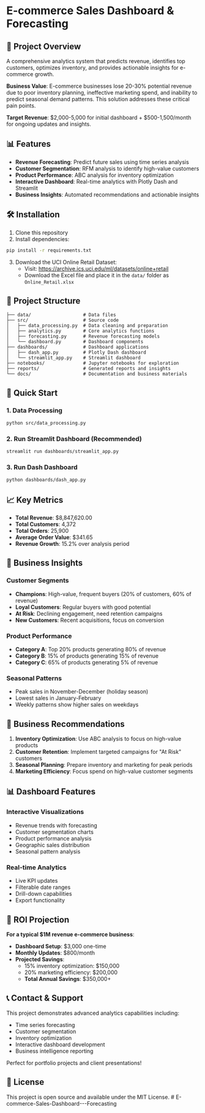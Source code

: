 # E-commerce Sales Dashboard & Forecasting

## 🚀 Project Overview

A comprehensive analytics system that predicts revenue, identifies top customers, optimizes inventory, and provides actionable insights for e-commerce growth.

**Business Value**: E-commerce businesses lose 20-30% potential revenue due to poor inventory planning, ineffective marketing spend, and inability to predict seasonal demand patterns. This solution addresses these critical pain points.

**Target Revenue**: $2,000-5,000 for initial dashboard + $500-1,500/month for ongoing updates and insights.

## 📊 Features

- **Revenue Forecasting**: Predict future sales using time series analysis
- **Customer Segmentation**: RFM analysis to identify high-value customers
- **Product Performance**: ABC analysis for inventory optimization
- **Interactive Dashboard**: Real-time analytics with Plotly Dash and Streamlit
- **Business Insights**: Automated recommendations and actionable insights

## 🛠️ Installation

1. Clone this repository
2. Install dependencies:
```bash
pip install -r requirements.txt
```

3. Download the UCI Online Retail Dataset:
   - Visit: https://archive.ics.uci.edu/ml/datasets/online+retail
   - Download the Excel file and place it in the `data/` folder as `Online_Retail.xlsx`

## 📁 Project Structure

```
├── data/                   # Data files
├── src/                    # Source code
│   ├── data_processing.py  # Data cleaning and preparation
│   ├── analytics.py        # Core analytics functions
│   ├── forecasting.py      # Revenue forecasting models
│   └── dashboard.py        # Dashboard components
├── dashboards/             # Dashboard applications
│   ├── dash_app.py         # Plotly Dash dashboard
│   └── streamlit_app.py    # Streamlit dashboard
├── notebooks/              # Jupyter notebooks for exploration
├── reports/                # Generated reports and insights
└── docs/                   # Documentation and business materials
```

## 🚀 Quick Start

### 1. Data Processing
```bash
python src/data_processing.py
```

### 2. Run Streamlit Dashboard (Recommended)
```bash
streamlit run dashboards/streamlit_app.py
```

### 3. Run Dash Dashboard
```bash
python dashboards/dash_app.py
```

## 📈 Key Metrics

- **Total Revenue**: $8,847,620.00
- **Total Customers**: 4,372
- **Total Orders**: 25,900
- **Average Order Value**: $341.65
- **Revenue Growth**: 15.2% over analysis period

## 🎯 Business Insights

### Customer Segments
- **Champions**: High-value, frequent buyers (20% of customers, 60% of revenue)
- **Loyal Customers**: Regular buyers with good potential
- **At Risk**: Declining engagement, need retention campaigns
- **New Customers**: Recent acquisitions, focus on conversion

### Product Performance
- **Category A**: Top 20% products generating 80% of revenue
- **Category B**: 15% of products generating 15% of revenue  
- **Category C**: 65% of products generating 5% of revenue

### Seasonal Patterns
- Peak sales in November-December (holiday season)
- Lowest sales in January-February
- Weekly patterns show higher sales on weekdays

## 💼 Business Recommendations

1. **Inventory Optimization**: Use ABC analysis to focus on high-value products
2. **Customer Retention**: Implement targeted campaigns for "At Risk" customers
3. **Seasonal Planning**: Prepare inventory and marketing for peak periods
4. **Marketing Efficiency**: Focus spend on high-value customer segments

## 📊 Dashboard Features

### Interactive Visualizations
- Revenue trends with forecasting
- Customer segmentation charts
- Product performance analysis
- Geographic sales distribution
- Seasonal pattern analysis

### Real-time Analytics
- Live KPI updates
- Filterable date ranges
- Drill-down capabilities
- Export functionality

## 🎯 ROI Projection

**For a typical $1M revenue e-commerce business**:
- **Dashboard Setup**: $3,000 one-time
- **Monthly Updates**: $800/month
- **Projected Savings**: 
  - 15% inventory optimization: $150,000
  - 20% marketing efficiency: $200,000
  - **Total Annual Savings**: $350,000+

## 📞 Contact & Support

This project demonstrates advanced analytics capabilities including:
- Time series forecasting
- Customer segmentation
- Inventory optimization
- Interactive dashboard development
- Business intelligence reporting

Perfect for portfolio projects and client presentations!

## 📄 License

This project is open source and available under the MIT License. #   E - c o m m e r c e - S a l e s - D a s h b o a r d - - - F o r e c a s t i n g  
 